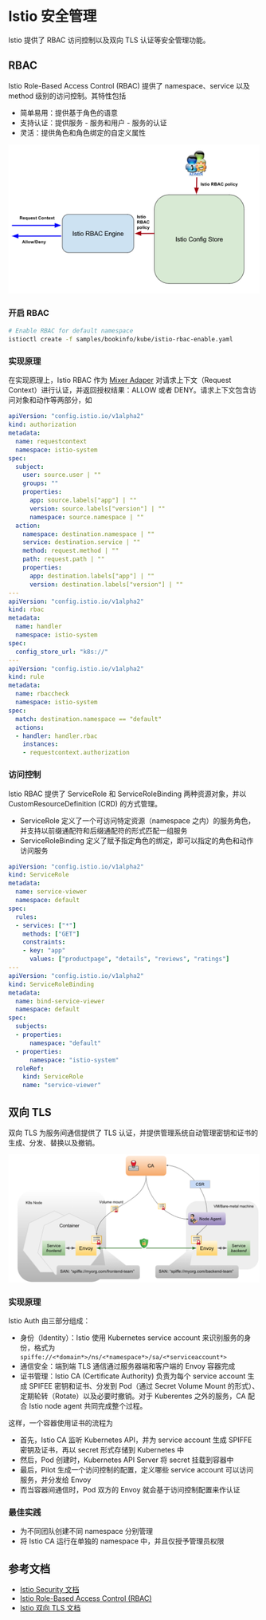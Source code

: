 # Istio 安全管理

Istio 提供了 RBAC 访问控制以及双向 TLS 认证等安全管理功能。

## RBAC

Istio Role-Based Access Control (RBAC) 提供了 namespace、service 以及 method 级别的访问控制。其特性包括

- 简单易用：提供基于角色的语意
- 支持认证：提供服务 - 服务和用户 - 服务的认证
- 灵活：提供角色和角色绑定的自定义属性

![image-20180423202459184](images/image-20180423202459184.png)

### 开启 RBAC

```sh
# Enable RBAC for default namespace
istioctl create -f samples/bookinfo/kube/istio-rbac-enable.yaml
```

### 实现原理

在实现原理上，Istio RBAC 作为 [Mixer Adaper](https://istio.io/docs/concepts/policy-and-control/mixer.html#adapters) 对请求上下文（Request Context）进行认证，并返回授权结果：ALLOW 或者 DENY。请求上下文包含访问对象和动作等两部分，如

```yaml
apiVersion: "config.istio.io/v1alpha2"
kind: authorization
metadata:
  name: requestcontext
  namespace: istio-system
spec:
  subject:
    user: source.user | ""
    groups: ""
    properties:
      app: source.labels["app"] | ""
      version: source.labels["version"] | ""
      namespace: source.namespace | ""
  action:
    namespace: destination.namespace | ""
    service: destination.service | ""
    method: request.method | ""
    path: request.path | ""
    properties:
      app: destination.labels["app"] | ""
      version: destination.labels["version"] | ""
---
apiVersion: "config.istio.io/v1alpha2"
kind: rbac
metadata:
  name: handler
  namespace: istio-system
spec:
  config_store_url: "k8s://"
---
apiVersion: "config.istio.io/v1alpha2"
kind: rule
metadata:
  name: rbaccheck
  namespace: istio-system
spec:
  match: destination.namespace == "default"
  actions:
  - handler: handler.rbac
    instances:
    - requestcontext.authorization
```

### 访问控制

Istio RBAC 提供了 ServiceRole 和 ServiceRoleBinding 两种资源对象，并以 CustomResourceDefinition (CRD) 的方式管理。

- ServiceRole 定义了一个可访问特定资源（namespace 之内）的服务角色，并支持以前缀通配符和后缀通配符的形式匹配一组服务
- ServiceRoleBinding 定义了赋予指定角色的绑定，即可以指定的角色和动作访问服务

```yaml
apiVersion: "config.istio.io/v1alpha2"
kind: ServiceRole
metadata:
  name: service-viewer
  namespace: default
spec:
  rules:
  - services: ["*"]
    methods: ["GET"]
    constraints:
    - key: "app"
      values: ["productpage", "details", "reviews", "ratings"]
---
apiVersion: "config.istio.io/v1alpha2"
kind: ServiceRoleBinding
metadata:
  name: bind-service-viewer
  namespace: default
spec:
  subjects:
  - properties:
      namespace: "default"
  - properties:
      namespace: "istio-system"
  roleRef:
    kind: ServiceRole
    name: "service-viewer"
```

## 双向 TLS

双向 TLS 为服务间通信提供了 TLS 认证，并提供管理系统自动管理密钥和证书的生成、分发、替换以及撤销。

![](images/istio-tls.png)

### 实现原理

Istio Auth 由三部分组成：

- 身份（Identity）：Istio 使用 Kubernetes service account 来识别服务的身份，格式为 `spiffe://<*domain*>/ns/<*namespace*>/sa/<*serviceaccount*>`
- 通信安全：端到端 TLS 通信通过服务器端和客户端的 Envoy 容器完成
- 证书管理：Istio CA (Certificate Authority) 负责为每个 service account 生成 SPIFEE 密钥和证书、分发到 Pod（通过 Secret Volume Mount 的形式）、定期轮转（Rotate）以及必要时撤销。对于 Kuberentes 之外的服务，CA 配合 Istio node agent 共同完成整个过程。

这样，一个容器使用证书的流程为

- 首先，Istio CA 监听 Kubernetes API，并为 service account 生成 SPIFFE 密钥及证书，再以 secret 形式存储到 Kubernetes 中
- 然后，Pod 创建时，Kubernetes API Server 将 secret 挂载到容器中
- 最后，Pilot 生成一个访问控制的配置，定义哪些 service account 可以访问服务，并分发给 Envoy
- 而当容器间通信时，Pod 双方的 Envoy 就会基于访问控制配置来作认证

### 最佳实践

- 为不同团队创建不同 namespace 分别管理
- 将 Istio CA 运行在单独的 namespace 中，并且仅授予管理员权限

## 参考文档

- [Istio Security 文档](https://istio.io/docs/concepts/security/)
- [Istio Role-Based Access Control (RBAC)](https://istio.io/docs/concepts/security/rbac.html)
- [Istio 双向 TLS 文档](https://istio.io/docs/concepts/security/mutual-tls.html)